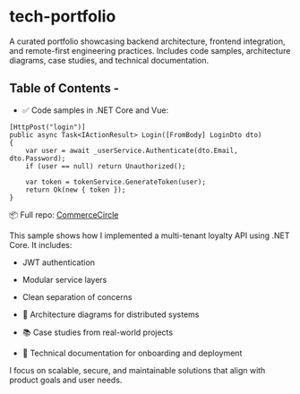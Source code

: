 # tech-portfolio

A curated portfolio showcasing backend architecture, frontend integration, and remote-first engineering practices. Includes code samples, architecture diagrams, case studies, and technical documentation.

## Table of Contents - 

- ✅ Code samples in .NET Core and Vue:

```
[HttpPost("login")]
public async Task<IActionResult> Login([FromBody] LoginDto dto)
{
    var user = await _userService.Authenticate(dto.Email, dto.Password);
    if (user == null) return Unauthorized();

    var token = tokenService.GenerateToken(user);
    return Ok(new { token });
}
```

📦 Full repo: [CommerceCircle](https://github.com/GregHowe/CommerceCircle)

This sample shows how I implemented a multi-tenant loyalty API using .NET Core. It includes:
- JWT authentication
- Modular service layers
- Clean separation of concerns





- 🧠 Architecture diagrams for distributed systems
- 📚 Case studies from real-world projects
- 📖 Technical documentation for onboarding and deployment

I focus on scalable, secure, and maintainable solutions that align with product goals and user needs.






